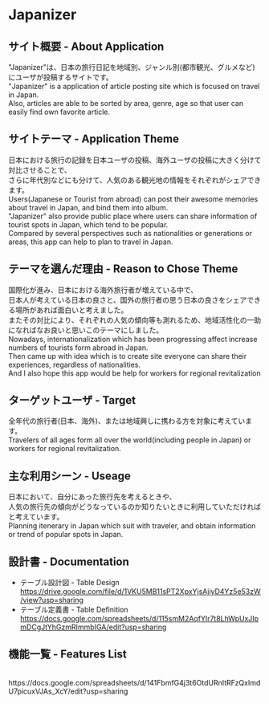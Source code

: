 # Japanizer

## サイト概要 - About Application
"Japanizer"は、日本の旅行日記を地域別、ジャンル別(都市観光、グルメなど)にユーザが投稿するサイトです。
<br>
"Japanizer" is a application of article posting site which is focused on travel in Japan.
<br>
Also, articles are able to be sorted by area, genre, age so that user can easily find own favorite article.

## サイトテーマ - Application Theme
日本における旅行の記録を日本ユーザの投稿、海外ユーザの投稿に大きく分けて対比させることで、
<br>
さらに年代別などにも分けて、人気のある観光地の情報をそれぞれがシェアできます。
<br>
Users(Japanese or Tourist from abroad) can post their awesome memories about travel in Japan, and bind them into album.
<br>
"Japanizer" also provide public place where users can share information of tourist spots in Japan, which tend to be popular.
<br>
Compared by several perspectives such as nationalities or generations or areas, this app can help to plan to travel in Japan.

## テーマを選んだ理由 - Reason to Chose Theme
国際化が進み、日本における海外旅行者が増えている中で、
<br>
日本人が考えている日本の良さと、国外の旅行者の思う日本の良さをシェアできる場所があれば面白いと考えました。
<br>
またその対比により、それぞれの人気の傾向等も測れるため、地域活性化の一助になればなお良いと思いこのテーマにしました。
<br>
Nowadays, internationalization which has been progressing affect increase numbers of tourists form abroad in Japan.
<br>
Then came up with idea which is to create site everyone can share their experiences, regardless of nationalities.
<br>
And I also hope this app would be help for workers for regional revitalization

## ターゲットユーザ - Target
全年代の旅行者(日本、海外)、または地域興しに携わる方を対象に考えています。
<br>
Travelers of all ages form all over the world(including people in Japan) or workers for regional revitalization.

## 主な利用シーン - Useage
日本において、自分にあった旅行先を考えるときや、
<br>
人気の旅行先の傾向がどうなっているのか知りたいときに利用していただければと考えています。
<br>
Planning itenerary in Japan which suit with traveler, and obtain information or trend of popular spots in Japan.

## 設計書 - Documentation
* テーブル設計図 - Table Design  
https://drive.google.com/file/d/1VKU5MB11sPT2XpxYjsAjiyD4Yz5e53zW/view?usp=sharing
* テーブル定義書 - Table Definition  
https://docs.google.com/spreadsheets/d/115smM2AqfYlr7t8LhWpUxJIpmDCgJtYhGzmRImmbIGA/edit?usp=sharing

## 機能一覧 - Features List
<br>
https://docs.google.com/spreadsheets/d/141FbmfG4j3t6OtdURnItRFzQxImdU7picuxVJAs_XcY/edit?usp=sharing


